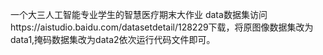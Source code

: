 一个大三人工智能专业学生的智慧医疗期末大作业
data数据集访问https://aistudio.baidu.com/datasetdetail/128229下载，将原图像数据集改为data1,掩码数据集改为data2依次运行代码文件即可。
